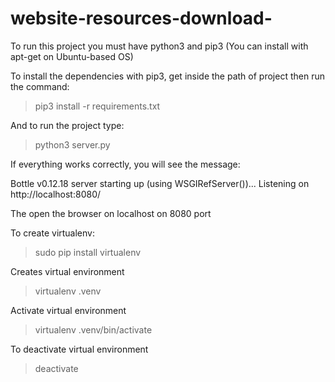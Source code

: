 # website-resources-download-

To run this project you must have python3 and pip3 (You can install with apt-get on Ubuntu-based OS)

To install the dependencies with pip3, get inside the path of project then run the command:

> pip3 install -r requirements.txt


And to run the project type:

> python3 server.py


If everything works correctly, you will see the message:

Bottle v0.12.18 server starting up (using WSGIRefServer())...
Listening on http://localhost:8080/


The open the browser on localhost on 8080 port


To create virtualenv:

> sudo pip install virtualenv

Creates virtual environment

> virtualenv .venv

Activate virtual environment

> virtualenv .venv/bin/activate

To deactivate virtual environment

> deactivate

